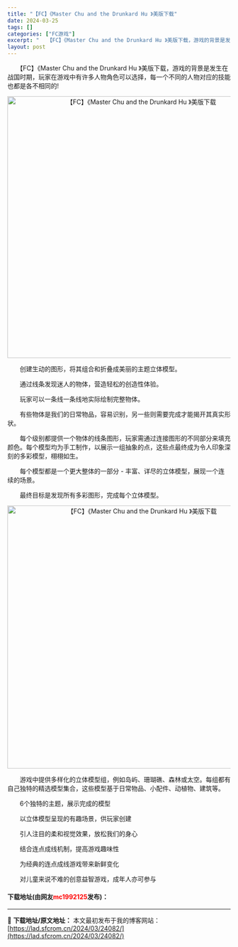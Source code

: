 ```yaml
---
title: "【FC】《Master Chu and the Drunkard Hu 》美版下载"
date: 2024-03-25
tags: []
categories: ["FC游戏"]
excerpt: "　　【FC】《Master Chu and the Drunkard Hu 》美版下载，游戏的背景是发生在战国时期，玩家在游戏中有许多人物角色可以选择，每一个不同的人物对应的技能也都是各不相同的! 　　创建生动的图形，将其组合和折叠成美丽的主题立体模型。 　　通过线条发现迷人的物体，营造轻松的创造性&hellip;"
layout: post
---
```


 <p>　　【FC】《Master Chu and the Drunkard Hu 》美版下载，游戏的背景是发生在战国时期，玩家在游戏中有许多人物角色可以选择，每一个不同的人物对应的技能也都是各不相同的!</p> <p align="center"><img align="" border="0" src="https://lad.sfcrom.cn/wp-content/uploads/2024/03/20240325_660196264e368.png" width="589" alt="【FC】《Master Chu and the Drunkard Hu 》美版下载" /></p> <p>　　创建生动的图形，将其组合和折叠成美丽的主题立体模型。</p> <p>　　通过线条发现迷人的物体，营造轻松的创造性体验。</p> <p>　　玩家可以一条线一条线地实际绘制完整物体。</p> <p>　　有些物体是我们的日常物品，容易识别，另一些则需要完成才能揭开其真实形状。</p> <p>　　每个级别都提供一个物体的线条图形，玩家需通过连接图形的不同部分来填充颜色。每个模型均为手工制作，以展示一组抽象的点，这些点最终成为令人印象深刻的多彩模型，栩栩如生。</p> <p>　　每个模型都是一个更大整体的一部分 - 丰富、详尽的立体模型，展现一个连续的场景。</p> <p>　　最终目标是发现所有多彩图形，完成每个立体模型。</p> <p align="center"><img align="" border="0" src="https://lad.sfcrom.cn/wp-content/uploads/2024/03/20240325_660196276bf86.png" width="592" alt="【FC】《Master Chu and the Drunkard Hu 》美版下载" /></p> <p>　　游戏中提供多样化的立体模型组，例如岛屿、珊瑚礁、森林或太空。每组都有自己独特的精选模型集合，这些模型基于日常物品、小配件、动植物、建筑等。</p> <p>　　6个独特的主题，展示完成的模型</p> <p>　　以立体模型呈现的有趣场景，供玩家创建</p> <p>　　引人注目的柔和视觉效果，放松我们的身心</p> <p>　　结合连点成线机制，提高游戏趣味性</p> <p>　　为经典的连点成线游戏带来新鲜变化</p> <p>　　对儿童来说不难的创意益智游戏，成年人亦可参与</p> <p><h4>下载地址(由网友<font color="red">mc1992125</font>发布)：</h4></p> 

---
📖 **下载地址/原文地址：** 本文最初发布于我的博客网站：[https://lad.sfcrom.cn/2024/03/24082/](https://lad.sfcrom.cn/2024/03/24082/)
